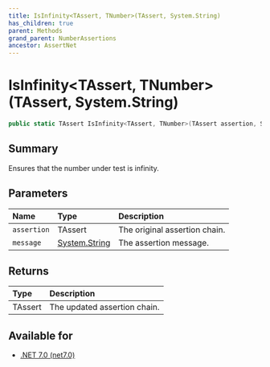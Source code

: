 ```yaml
---
title: IsInfinity<TAssert, TNumber>(TAssert, System.String)
has_children: true
parent: Methods
grand_parent: NumberAssertions
ancestor: AssertNet
---
```

# IsInfinity&lt;TAssert, TNumber&gt;(TAssert, System.String)

```csharp
public static TAssert IsInfinity<TAssert, TNumber>(TAssert assertion, System.String message);
```

## Summary
Ensures that the number under test is infinity.

## Parameters
|Name|Type|Description|
|:-|:-|:-|
|`assertion`|TAssert|The original assertion chain.|
|`message`|[System.String](https://learn.microsoft.com/en-us/dotnet/api/system.string)|The assertion message.|

## Returns
|Type|Description|
|:-|:-|
|TAssert|The updated assertion chain.|

## Available for
- [.NET 7.0 (net7.0)](https://versionsof.net/core/7.0/)
